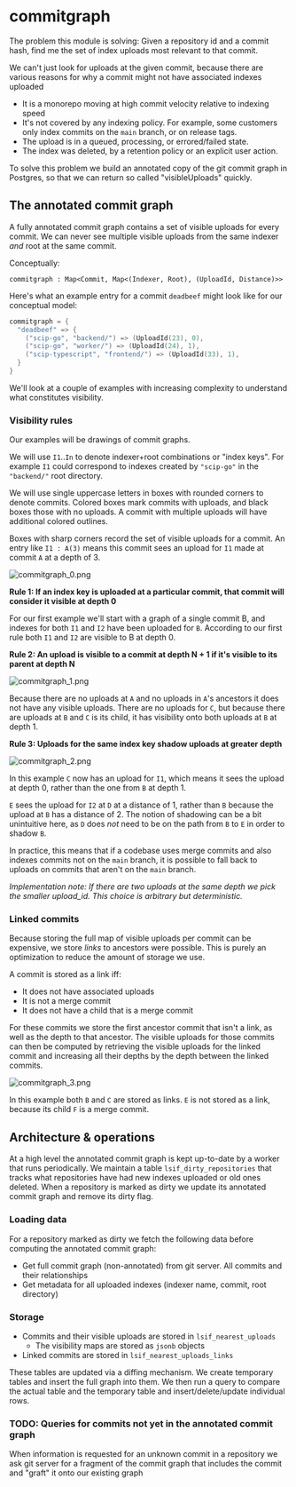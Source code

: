# commitgraph

The problem this module is solving: Given a repository id and a commit hash, find me the set of index uploads most relevant to that commit.

We can't just look for uploads at the given commit, because there are various reasons for why a commit might not have associated indexes uploaded

- It is a monorepo moving at high commit velocity relative to indexing speed
- It's not covered by any indexing policy. For example, some customers only index commits on the `main` branch, or on release tags.
- The upload is in a queued, processing, or errored/failed state.
- The index was deleted, by a retention policy or an explicit user action.

To solve this problem we build an annotated copy of the git commit graph in Postgres, so that we can return so called "visibleUploads" quickly.

## The annotated commit graph

A fully annotated commit graph contains a set of visible uploads for every commit. We can never see multiple visible uploads from the same indexer _and_ root at the same commit.

Conceptually:

`commitgraph : Map<Commit, Map<(Indexer, Root), (UploadId, Distance)>>`

Here's what an example entry for a commit `deadbeef` might look like for our conceptual model:

```go
commitgraph = {
  "deadbeef" => {
    ("scip-go", "backend/") => (UploadId(23), 0),
    ("scip-go", "worker/") => (UploadId(24), 1),
    ("scip-typescript", "frontend/") => (UploadId(33), 1),
  }
}
```

We'll look at a couple of examples with increasing complexity to understand what constitutes visibility.

### Visibility rules

Our examples will be drawings of commit graphs.

We will use `I1`..`In` to denote indexer+root combinations or "index keys". For example `I1` could correspond to indexes created by `"scip-go"` in the `"backend/"` root directory.

We will use single uppercase letters in boxes with rounded corners to denote commits.
Colored boxes mark commits with uploads, and black boxes those with no uploads.
A commit with multiple uploads will have additional colored outlines.

Boxes with sharp corners record the set of visible uploads for a commit. An entry like `I1 : A(3)` means this commit sees an upload for `I1` made at commit `A` at a depth of 3.

![commitgraph_0.png](https://storage.googleapis.com/sourcegraph-assets/dev-docs/commitgraph/commitgraph_0.png)

**Rule 1: If an index key is uploaded at a particular commit, that commit will consider it visible at depth 0**

For our first example we'll start with a graph of a single commit B, and indexes for both `I1` and `I2` have been uploaded for `B`.
According to our first rule both `I1` and `I2` are visible to B at depth 0.

**Rule 2: An upload is visible to a commit at depth N + 1 if it's visible to its parent at depth N**

![commitgraph_1.png](https://storage.googleapis.com/sourcegraph-assets/dev-docs/commitgraph/commitgraph_1.png)

Because there are no uploads at `A` and no uploads in `A`'s ancestors it does not have any visible uploads.
There are no uploads for `C`, but because there are uploads at `B` and `C` is its child, it has visibility onto both uploads at `B` at depth 1.

**Rule 3: Uploads for the same index key shadow uploads at greater depth**

![commitgraph_2.png](https://storage.googleapis.com/sourcegraph-assets/dev-docs/commitgraph/commitgraph_2.png)

In this example `C` now has an upload for `I1`, which means it sees the upload at depth 0, rather than the one from `B` at depth 1.

`E` sees the upload for `I2` at `D` at a distance of 1, rather than `B` because the upload at `B` has a distance of 2.
The notion of shadowing can be a bit unintuitive here, as `D` does _not_ need to be on the path from `B` to `E` in order to shadow `B`.

In practice, this means that if a codebase uses merge commits and also indexes commits not on the `main` branch, it is possible to fall back to uploads on commits that aren't on the `main` branch.

_Implementation note: If there are two uploads at the same depth we pick the smaller upload_id. This choice is arbitrary but deterministic._

### Linked commits

Because storing the full map of visible uploads per commit can be expensive, we store _links_ to ancestors were possible.
This is purely an optimization to reduce the amount of storage we use.

A commit is stored as a link iff:

- It does not have associated uploads
- It is not a merge commit
- It does not have a child that is a merge commit

For these commits we store the first ancestor commit that isn't a link, as well as the depth to that ancestor.
The visible uploads for those commits can then be computed by retrieving the visible uploads for the linked commit and increasing all their depths by the depth between the linked commits.

![commitgraph_3.png](https://storage.googleapis.com/sourcegraph-assets/dev-docs/commitgraph/commitgraph_3.png)

In this example both `B` and `C` are stored as links. `E` is not stored as a link, because its child `F` is a merge commit.

## Architecture & operations

At a high level the annotated commit graph is kept up-to-date by a worker that runs periodically. We maintain a table `lsif_dirty_repositories` that tracks what repositories have had new indexes uploaded or old ones deleted.
When a repository is marked as dirty we update its annotated commit graph and remove its dirty flag.

### Loading data

For a repository marked as dirty we fetch the following data before computing the annotated commit graph:

- Get full commit graph (non-annotated) from git server. All commits and their relationships
- Get metadata for all uploaded indexes (indexer name, commit, root directory)

### Storage

- Commits and their visible uploads are stored in `lsif_nearest_uploads`
  - The visibility maps are stored as `jsonb` objects
- Linked commits are stored in `lsif_nearest_uploads_links`

These tables are updated via a diffing mechanism. We create temporary tables and insert the full graph into them.
We then run a query to compare the actual table and the temporary table and insert/delete/update individual rows.

### TODO: Queries for commits not yet in the annotated commit graph

When information is requested for an unknown commit in a repository we ask git server for a fragment of the commit graph that includes the commit and "graft" it onto our existing graph
